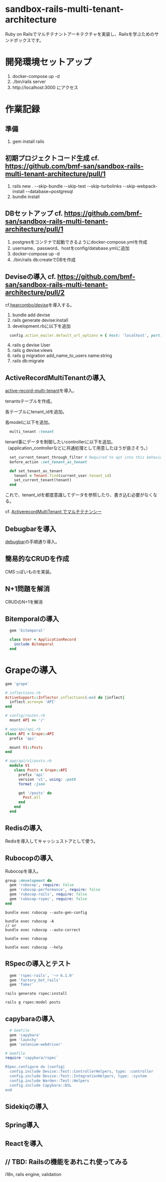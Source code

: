 # sandbox-rails-multi-tenant-architecture
Ruby on Railsでマルチテナントアーキテクチャを実装し、Railsを学ぶためのサンドボックスです。

# 開発環境セットアップ
1. docker-compose up -d
2. ./bin/rails server
3. http://localhost:3000 にアクセス

# 作業記録
## 準備
1. gem install rails

## 初期プロジェクトコード生成 cf. https://github.com/bmf-san/sandbox-rails-multi-tenant-architecture/pull/1
1. rails new . --skip-bundle --skip-test --skip-turbolinks --skip-webpack-install --database=postgresql
2. bundle install

## DBセットアップ cf. https://github.com/bmf-san/sandbox-rails-multi-tenant-architecture/pull/1
1. postgresをコンテナで起動できるようにdocker-compose.ymlを作成
2. username、password、hostをconfig/database.ymlに追加
3. docker-compose up -d
4. ./bin/rails db:createでDBを作成

## Deviseの導入 cf. https://github.com/bmf-san/sandbox-rails-multi-tenant-architecture/pull/2
cf.[hearcombo/devise](https://github.com/heartcombo/devise)を導入する。

1. bundle add devise
2. rails generate devise:install
3. development.rbに以下を追加
```ruby
  config.action_mailer.default_url_options = { host: 'localhost', port: 3000 }
```
4. rails g devise User
5. rails g devise:views
6. rails g migration add_name_to_users name:string
7. rails db:migrate

## ActiveRecordMultiTenantの導入
[active-record-multi-tenant](https://github.com/citusdata/activerecord-multi-tenant?tab=readme-ov-file)を導入。

tenantsテーブルを作成。

各テーブルにtenant_idを追加。

各modelに以下を追加。

```ruby
  multi_tenant :tenant
```

tenant事にデータを制御したいcontrollerに以下を追加。（application_controllerなどに共通処理として用意したほうが良さそう。）

```ruby
  set_current_tenant_through_filter # Required to opt into this behavior
  before_action :set_tenant_as_tenant

  def set_tenant_as_tenant
    tenant = Tenant.find(current_user.tenant_id)
    set_current_tenant(tenant)
  end
```

これで、tenant_idを都度意識してデータを参照したり、書き込む必要がなくなる。

cf. [ActiverecordMultiTenant でマルチテナンシー](https://note.com/yks0406/n/n09c181400561)

## Debugbarを導入
[debugbar](https://debugbar.dev/docs/installation/)の手順通り導入。

## 簡易的なCRUDを作成
CMSっぽいものを実装。

## N+1問題を解消
CRUDのN+1を解消

## Bitemporalの導入
```ruby
  gem 'bitemporal'
```

```ruby
  class User < ApplicationRecord
    include Bitemporal
  end
```

# Grapeの導入
```ruby
gem 'grape`
```

```ruby
# inflections.rb
ActiveSupport::Inflector.inflections(:en) do |inflect|
  inflect.acronym 'API'
end
```

```ruby
# config/routes.rb
  mount API => '/'

# app/api/api.rb
class API < Grape::API
  prefix 'api'

  mount V1::Posts
end

# app/api/v1/posts.rb
  module V1
    class Posts < Grape::API
      prefix 'api'
      version 'v1', using: :path
      format :json

      get '/posts' do
        Post.all
      end
    end
  end
```

## Redisの導入
Redisを導入してキャッシュストアとして使う。

## Rubocopの導入
Rubocopを導入。

```ruby
group :development do
  gem 'rubocop', require: false
  gem 'rubocop-performance', require: false
  gem 'rubocop-rails', require: false
  gem 'rubocop-rspec', require: false
end
```

```
bundle exec rubocop --auto-gen-config
```

```
bundle exec rubocop -A
// or
bundle exec rubocop --auto-correct

bundle exec rubocop

bundle exec rubocop --help
```

## RSpecの導入とテスト
```ruby
  gem 'rspec-rails', '~> 6.1.0'
  gem 'factory_bot_rails'
  gem 'faker'
```

```
rails generate rspec:install
```

```
rails g rspec:model posts
```

## capybaraの導入
```ruby
  # Gemfile
  gem 'capybara'
  gem 'launchy'
  gem 'selenium-webdriver'
```

```ruby
# Gemfile
require 'capybara/rspec`

RSpec.configure do |config|
  config.include Devise::Test::ControllerHelpers, type: :controller
  config.include Devise::Test::IntegrationHelpers, type: :system
  config.include Warden::Test::Helpers
  config.include Capybara::DSL
end
```

## Sidekiqの導入

## Spring導入

## Reactを導入

## // TBD: Railsの機能をあれこれ使ってみる
i18n, rails engine, validation